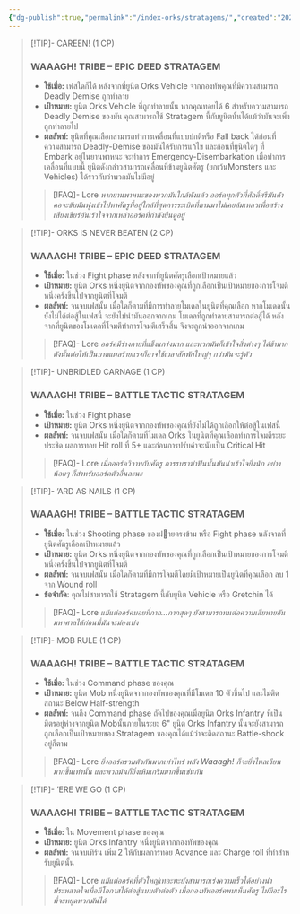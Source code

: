 ```yaml
---
{"dg-publish":true,"permalink":"/index-orks/stratagems/","created":"2023-12-13T14:32:06.447+07:00","updated":"2023-12-13T15:00:30.774+07:00"}
---
```


> [!TIP]- CAREEN! (1 CP)
> ### WAAAGH! TRIBE – EPIC DEED STRATAGEM
> - **ใช้เมื่อ:** เฟสใดก็ได้ หลังจากที่ยูนิต Orks Vehicle จากกองทัพคุณที่มีความสามารถ Deadly Demise ถูกทําลาย
> - **เป้าหมาย:** ยูนิต Orks Vehicle ที่ถูกทําลายนั้น หากคุณทอยได้ 6 สําหรับความสามารถ Deadly Demise ของมัน คุณสามารถใช้ Stratagem นี้กับยูนิตนั้นได้แม้ว่ามันจะเพิ่งถูกทําลายไป
> - **ผลลัพท์:** ยูนิตที่คุณเลือกสามารถทําการเคลื่อนที่แบบปกติหรือ Fall back ได้ก่อนที่ความสามารถ Deadly-Demise ของมันได้รับการแก้ไข และก่อนที่ยูนิตใดๆ ที่ Embark อยู่ในยานพาหนะ จะทําการ Emergency-Disembarkation เมื่อทําการเคลื่อนที่แบบนี้ ยูนิตดังกล่าวสามารถเคลื่อนที่ข้ามยูนิตศัตรู (ยกเว้นMonsters และ Vehicles) ได้ราวกับว่าพวกมันไม่มีอยู่
> > [!FAQ]- Lore
> > *หากยานพาหนะของพวกมันใกล้พังแล้ว ออร์คทุกตัวที่ศักดิ์ศรีมันค้ําคอจะขับมันพุ่งเข้าไปหาศัตรูที่อยู่ใกล้ที่สุดการระเบิดที่ตามมาไม่เคยล้มเหลวเพื่อสร้างเสียงเชียร์อันเร้าใจจากเหล่าออร์คที่กําลังยืนดูอยู่*

> [!TIP]- ORKS IS NEVER BEATEN (2 CP)
> ### WAAAGH! TRIBE – EPIC DEED STRATAGEM
> - **ใช้เมื่อ:** ในช่วง Fight phase หลังจากที่ยูนิตศัตรูเลือกเป้าหมายแล้ว
> - **เป้าหมาย:** ยูนิต Orks หนึ่งยูนิตจากกองทัพของคุณที่ถูกเลือกเป็นเป้าหมายของการโจมตีหนึ่งครั้งขึ้นไปจากยูนิตที่โจมตี
> - **ผลลัพท์:** จนจบเฟสนั้น เมื่อใดก็ตามที่มีการทําลายโมเดลในยูนิตที่คุณเลือก หากโมเดลนั้นยังไม่ได้ต่อสู้ในเฟสนี้ จะยังไม่นํามันออกจากเกม โมเดลที่ถูกทําลายสามารถต่อสู้ได้ หลังจากที่ยูนิตของโมเดลที่โจมตีทําการโจมตีเสร็จสิ้น จึงจะถูกนําออกจากเกม
> > [!FAQ]- Lore
> > *ออร์คมีร่างกายที่แข็งแกร่งมาก และพวกมันก็เข้าใจสิ่งต่างๆ ได้ช้ามาก ดังนั้นต่อให้เป็นบาดแผลร้ายแรงก็อาจใช้เวลาสักพักใหญ่ๆ กว่ามันจะรู้ตัว*

> [!TIP]- UNBRIDLED CARNAGE (1 CP)
> ### WAAAGH! TRIBE – BATTLE TACTIC STRATAGEM
> - **ใช้เมื่อ:** ในช่วง Fight phase
> - **เป้าหมาย:** ยูนิต Orks หนึ่งยูนิตจากกองทัพของคุณที่ยังไม่ได้ถูกเลือกให้ต่อสู้ในเฟสนี้
> - **ผลลัพท์:** จนจบเฟสนั้น เมื่อใดก็ตามที่โมเดล Orks ในยูนิตที่คุณเลือกทําการโจมตีระยะประชิด ผลการทอย Hit roll ที่ 5+ และก่อนการปรับค่าจะนับเป็น Critical Hit
> > [!FAQ]- Lore
> > *เมื่อออร์ควิวาทกับศัตรู การรบราฆ่าฟันนั้นมันน่าเร้าใจยิ่งนัก อย่างน้อยๆ ก็สําหรับออร์คตัวอื่นละนะ*

> [!TIP]- ’ARD AS NAILS (1 CP)
> ### WAAAGH! TRIBE – BATTLE TACTIC STRATAGEM
> - **ใช้เมื่อ:** ในช่วง Shooting phase ของฝายตรงข้าม หรือ Fight phase หลังจากที่ยูนิตศัตรูเลือกเป้าหมายแล้ว
> - **เป้าหมาย:** ยูนิต Orks หนึ่งยูนิตจากกองทัพของคุณที่ถูกเลือกเป็นเป้าหมายของการโจมตีหนึ่งครั้งขึ้นไปจากยูนิตที่โจมตี
> - **ผลลัพท์:** จนจบเฟสนั้น เมื่อใดก็ตามที่มีการโจมตีโดยมีเป้าหมายเป็นยูนิตที่คุณเลือก ลบ 1 จาก Wound roll
> - **ข้อจํากัด**: คุณไม่สามารถใช้ Stratagem นี้กับยูนิต Vehicle หรือ Gretchin ได้
> > [!FAQ]- Lore
> > *แม้แต่ออร์คบอยที่กาก...กากสุดๆ ยังสามารถทนต่อความเสียหายอันมหาศาลได้ก่อนที่มันจะม่องเท่ง*

> [!TIP]- MOB RULE (1 CP)
> ### WAAAGH! TRIBE – BATTLE TACTIC STRATAGEM
> - **ใช้เมื่อ:** ในช่วง Command phase ของคุณ
> - **เป้าหมาย:** ยูนิต Mob หนึ่งยูนิตจากกองทัพของคุณที่มีโมเดล 10 ตัวขึ้นไป และไม่ติดสถานะ Below Half-strength
> - **ผลลัพท์:** จนถึง Command phase ถัดไปของคุณเมื่อยูนิต Orks Infantry ที่เป็นมิตรอยู่ห่างจากยูนิต Mobนั้นภายในระยะ 6" ยูนิต Orks Infantry นั้นจะยังสามารถถูกเลือกเป็นเป้าหมายของ Stratagem ของคุณได้แม้ว่าจะติดสถานะ Battle-shock อยู่ก็ตาม
> > [!FAQ]- Lore
> > *ยิ่งออร์ครวมตัวกันมากเท่าไหร่ พลัง Waaagh! ก็จะยิ่งไหลเวียนมากขึ้นเท่านั้น และพวกมันก็ยิ่งเหิมเกริมมากขึ้นเช่นกัน*

> [!TIP]- ’ERE WE GO (1 CP)
> ### WAAAGH! TRIBE – BATTLE TACTIC STRATAGEM
> - **ใช้เมื่อ:** ใน Movement phase ของคุณ
> - **เป้าหมาย:** ยูนิต Orks Infantry หนึ่งยูนิตจากกองทัพของคุณ
> - **ผลลัพท์:** จนจบเทิร์น เพิ่ม 2 ให้กับผลการทอย Advance และ Charge roll ที่ทําสําหรับยูนิตนั้น
> > [!FAQ]- Lore
> > *แม้แต่ออร์คที่ตัวใหญ่เทอะทะยังสามารถเร่งความเร็วได้อย่างน่าประหลาดใจเมื่อมีโอกาสได้ต่อสู้แบบตัวต่อตัว เมื่อกองทัพออร์คพบเห็นศัตรู ไม่มีอะไรที่จะหยุดพวกมันได้*